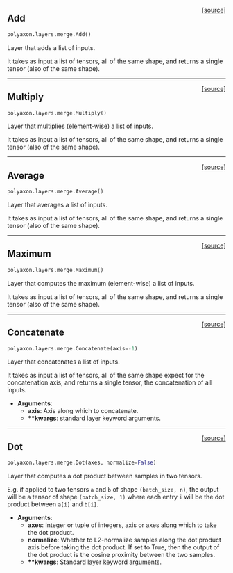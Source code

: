 <span style="float:right;">[[source]](https://github.com/polyaxon/polyaxon/blob/master/polyaxon/layers/merge.py#L16)</span>
## Add

```python
polyaxon.layers.merge.Add()
```

Layer that adds a list of inputs.

  It takes as input a list of tensors,
  all of the same shape, and returns
  a single tensor (also of the same shape).
  

----

<span style="float:right;">[[source]](https://github.com/polyaxon/polyaxon/blob/master/polyaxon/layers/merge.py#L21)</span>
## Multiply

```python
polyaxon.layers.merge.Multiply()
```

Layer that multiplies (element-wise) a list of inputs.

  It takes as input a list of tensors,
  all of the same shape, and returns
  a single tensor (also of the same shape).
  

----

<span style="float:right;">[[source]](https://github.com/polyaxon/polyaxon/blob/master/polyaxon/layers/merge.py#L26)</span>
## Average

```python
polyaxon.layers.merge.Average()
```

Layer that averages a list of inputs.

  It takes as input a list of tensors,
  all of the same shape, and returns
  a single tensor (also of the same shape).
  

----

<span style="float:right;">[[source]](https://github.com/polyaxon/polyaxon/blob/master/polyaxon/layers/merge.py#L31)</span>
## Maximum

```python
polyaxon.layers.merge.Maximum()
```

Layer that computes the maximum (element-wise) a list of inputs.

  It takes as input a list of tensors,
  all of the same shape, and returns
  a single tensor (also of the same shape).
  

----

<span style="float:right;">[[source]](https://github.com/polyaxon/polyaxon/blob/master/polyaxon/layers/merge.py#L36)</span>
## Concatenate

```python
polyaxon.layers.merge.Concatenate(axis=-1)
```

Layer that concatenates a list of inputs.

  It takes as input a list of tensors,
  all of the same shape expect for the concatenation axis,
  and returns a single tensor, the concatenation of all inputs.

- __Arguments__:
	- __axis__: Axis along which to concatenate.
	- __**kwargs__: standard layer keyword arguments.
  

----

<span style="float:right;">[[source]](https://github.com/polyaxon/polyaxon/blob/master/polyaxon/layers/merge.py#L41)</span>
## Dot

```python
polyaxon.layers.merge.Dot(axes, normalize=False)
```

Layer that computes a dot product between samples in two tensors.

  E.g. if applied to two tensors `a` and `b` of shape `(batch_size, n)`,
  the output will be a tensor of shape `(batch_size, 1)`
  where each entry `i` will be the dot product between
  `a[i]` and `b[i]`.

- __Arguments__:
	- __axes__: Integer or tuple of integers,
	  axis or axes along which to take the dot product.
	- __normalize__: Whether to L2-normalize samples along the
	  dot product axis before taking the dot product.
	  If set to True, then the output of the dot product
	  is the cosine proximity between the two samples.
	- __**kwargs__: Standard layer keyword arguments.
  